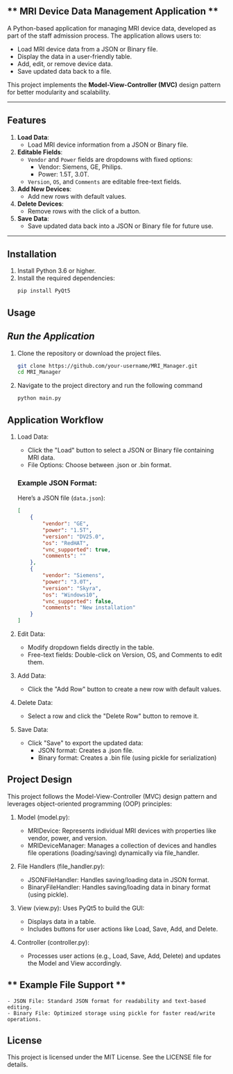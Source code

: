 ## ** MRI Device Data Management Application **

A Python-based application for managing MRI device data, developed as part of the staff admission process. The application allows users to:
- Load MRI device data from a JSON or Binary file.
- Display the data in a user-friendly table.
- Add, edit, or remove device data.
- Save updated data back to a file.

This project implements the **Model-View-Controller (MVC)** design pattern for better modularity and scalability.

---

## **Features**

1. **Load Data**: 
   - Load MRI device information from a JSON or Binary file.
2. **Editable Fields**: 
   - `Vendor` and `Power` fields are dropdowns with fixed options:
     - Vendor: Siemens, GE, Philips.
     - Power: 1.5T, 3.0T.
   - `Version`, `OS`, and `Comments` are editable free-text fields.
3. **Add New Devices**:
   - Add new rows with default values.
4. **Delete Devices**:
   - Remove rows with the click of a button.
5. **Save Data**:
   - Save updated data back into a JSON or Binary file for future use.

---

## **Installation**

1. Install Python 3.6 or higher.
2. Install the required dependencies:
   ```bash
   pip install PyQt5

## **Usage**

## *Run the Application*
1. Clone the repository or download the project files.
   ```bash
   git clone https://github.com/your-username/MRI_Manager.git
   cd MRI_Manager
2. Navigate to the project directory and run the following command
   ```bash
   python main.py

## **Application Workflow**
1. Load Data:

   - Click the "Load" button to select a JSON or Binary file containing MRI data.
   - File Options: Choose between .json or .bin format.
   ### Example JSON Format:
   Here’s a JSON file (`data.json`):
   
   ```json
   [
       {
           "vendor": "GE",
           "power": "1.5T",
           "version": "DV25.0",
           "os": "RedHAT",
           "vnc_supported": true,
           "comments": ""
       },
       {
           "vendor": "Siemens",
           "power": "3.0T",
           "version": "Skyra",
           "os": "Windows10",
           "vnc_supported": false,
           "comments": "New installation"
       }
   ]
   ```

2. Edit Data:
   - Modify dropdown fields directly in the table.
   - Free-text fields: Double-click on Version, OS, and Comments to edit them.
3. Add Data:
   - Click the "Add Row" button to create a new row with default values.
4. Delete Data:
   - Select a row and click the "Delete Row" button to remove it.
5. Save Data:
   - Click "Save" to export the updated data:
      - JSON format: Creates a .json file.
      - Binary format: Creates a .bin file (using pickle for serialization)

## **Project Design**
This project follows the Model-View-Controller (MVC) design pattern and leverages object-oriented programming (OOP) principles:

1. Model (model.py):
      - MRIDevice: Represents individual MRI devices with properties like vendor, power, and version.
      - MRIDeviceManager: Manages a collection of devices and handles file operations (loading/saving) dynamically via 
        file_handler.

2. File Handlers (file_handler.py):
      - JSONFileHandler: Handles saving/loading data in JSON format.
      - BinaryFileHandler: Handles saving/loading data in binary format (using pickle).

3. View (view.py):
    Uses PyQt5 to build the GUI:
      - Displays data in a table.
      - Includes buttons for user actions like Load, Save, Add, and Delete.
        
4. Controller (controller.py):
    - Processes user actions (e.g., Load, Save, Add, Delete) and updates the Model and View accordingly.

## ** Example File Support **

    - JSON File: Standard JSON format for readability and text-based editing.
    - Binary File: Optimized storage using pickle for faster read/write operations.

## **License**

This project is licensed under the MIT License. See the LICENSE file for details.

